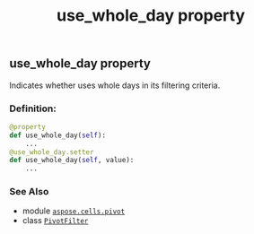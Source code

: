 ﻿---
title: use_whole_day property
second_title: Aspose.Cells for Python via .NET API References
description: 
type: docs
weight: 160
url: /aspose.cells.pivot/pivotfilter/use_whole_day/
is_root: false
---

## use_whole_day property


Indicates whether uses whole days in its filtering criteria.
### Definition:
```python
@property
def use_whole_day(self):
    ...
@use_whole_day.setter
def use_whole_day(self, value):
    ...
```

### See Also
* module [`aspose.cells.pivot`](../../)
* class [`PivotFilter`](/cells/python-net/aspose.cells.pivot/pivotfilter)
